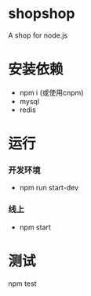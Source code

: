 # shopshop

A shop for node.js

# 安装依赖

+  npm i (或使用cnpm)
+  mysql
+  redis

# 运行

### 开发环境
+ npm run start-dev

### 线上
+ npm  start

# 测试

npm test

